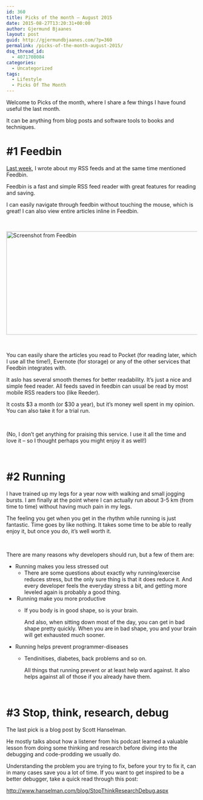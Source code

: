 ```yaml
---
id: 360
title: Picks of the month – August 2015
date: 2015-08-27T13:20:31+00:00
author: Gjermund Bjaanes
layout: post
guid: http://gjermundbjaanes.com/?p=360
permalink: /picks-of-the-month-august-2015/
dsq_thread_id:
  - 4071708084
categories:
  - Uncategorized
tags:
  - Lifestyle
  - Picks Of The Month
---
```

Welcome to Picks of the month, where I share a few things I have found useful the last month.

It can be anything from blog posts and software tools to books and techniques.

<!--more-->
# #1 Feedbin

[Last week](http://gjermundbjaanes.com/my-rss-feeds-or-great-websites-to-visit-from-time-to-time/), I wrote about my RSS feeds and at the same time mentioned Feedbin.

Feedbin is a fast and simple RSS feed reader with great features for reading and saving.

I can easily navigate through feedbin without touching the mouse, which is great! I can also view entire articles inline in Feedbin.

&nbsp;

[<img class="alignnone wp-image-361" src="http://gjermundbjaanes.com/wp-content/uploads/2015/08/Capture.png" alt="Screenshot from Feedbin" width="531" height="273" />](http://gjermundbjaanes.com/wp-content/uploads/2015/08/Capture.png)

&nbsp;

You can easily share the articles you read to Pocket (for reading later, which I use all the time!), Evernote (for storage) or any of the other services that Feedbin integrates with.

It aslo has several smooth themes for better readability. It&#8217;s just a nice and simple feed reader. All feeds saved in feedbin can usual be read by most mobile RSS readers too (like Reeder).

It costs $3 a month (or $30 a year), but it&#8217;s money well spent in my opinion. You can also take it for a trial run.

&nbsp;

(No, I don&#8217;t get anything for praising this service. I use it all the time and love it &#8211; so I thought perhaps you might enjoy it as well!)

&nbsp;

# #2 Running

I have trained up my legs for a year now with walking and small jogging bursts. I am finally at the point where I can actually run about 3-5 km (from time to time) without having much pain in my legs.

The feeling you get when you get in the rhythm while running is just fantastic. Time goes by like nothing. It takes some time to be able to really enjoy it, but once you do, it&#8217;s well worth it.

&nbsp;

There are many reasons why developers should run, but a few of them are:

  * Running makes you less stressed out 
      * There are some questions about exactly why running/exercise reduces stress, but the only sure thing is that it does reduce it. And every developer feels the everyday stress a bit, and getting more leveled again is probably a good thing.
  *  Running make you more productive 
      * If you body is in good shape, so is your brain.
  
        And also, when sitting down most of the day, you can get in bad shape pretty quickly. When you are in bad shape, you and your brain will get exhausted much sooner.
  * Running helps prevent programmer-diseases 
      * Tendinitises, diabetes, back problems and so on.
  
        All things that running prevent or at least help ward against. It also helps against all of those if you already have them.

&nbsp;

# #3 Stop, think, research, debug

The last pick is a blog post by Scott Hanselman.

He mostly talks about how a listener from his podcast learned a valuable lesson from doing some thinking and research before diving into the debugging and code-prodding we usually do.

Understanding the problem you are trying to fix, before your try to fix it, can in many cases save you a lot of time. If you want to get inspired to be a better debugger, take a quick read through this post:

<a href="http://www.hanselman.com/blog/StopThinkResearchDebug.aspx" target="_blank">http://www.hanselman.com/blog/StopThinkResearchDebug.aspx</a>

<div class="addtoany_share_save_container addtoany_content_bottom">
  <div class="a2a_kit a2a_kit_size_32 addtoany_list a2a_target" id="wpa2a_42">
    <a class="a2a_button_facebook" href="http://www.addtoany.com/add_to/facebook?linkurl=http%3A%2F%2Fgjermundbjaanes.com%2Fpicks-of-the-month-august-2015%2F&linkname=Picks%20of%20the%20month%20%E2%80%93%20August%202015" title="Facebook" rel="nofollow" target="_blank"></a><a class="a2a_button_twitter" href="http://www.addtoany.com/add_to/twitter?linkurl=http%3A%2F%2Fgjermundbjaanes.com%2Fpicks-of-the-month-august-2015%2F&linkname=Picks%20of%20the%20month%20%E2%80%93%20August%202015" title="Twitter" rel="nofollow" target="_blank"></a><a class="a2a_button_google_plus" href="http://www.addtoany.com/add_to/google_plus?linkurl=http%3A%2F%2Fgjermundbjaanes.com%2Fpicks-of-the-month-august-2015%2F&linkname=Picks%20of%20the%20month%20%E2%80%93%20August%202015" title="Google+" rel="nofollow" target="_blank"></a><a class="a2a_dd addtoany_share_save" href="https://www.addtoany.com/share"></a>
  </div>
</div>